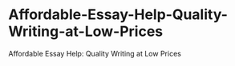 # Affordable-Essay-Help-Quality-Writing-at-Low-Prices
Affordable Essay Help: Quality Writing at Low Prices
